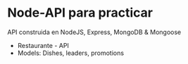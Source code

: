 # Node-API para practicar
API construida en NodeJS, Express, MongoDB & Mongoose
* Restaurante - API
* Models: Dishes, leaders, promotions
